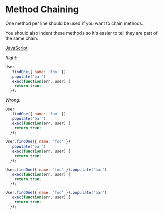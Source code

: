 # Method Chaining

One method per line should be used if you want to chain methods.

You should also indent these methods so it's easier to tell they are part of
the same chain.

[JavaScript](../js/method-chaining.js)

*Right:*

```js
User
  .findOne({ name: 'foo' })
  .populate('bar')
  .exec(function(err, user) {
    return true;
  });
```

*Wrong:*

```js
User
  .findOne({ name: 'foo' })
  .populate('bar')
  .exec(function(err, user) {
    return true;
  });

User.findOne({ name: 'foo' })
  .populate('bar')
  .exec(function(err, user) {
    return true;
  });

User.findOne({ name: 'foo' }).populate('bar')
  .exec(function(err, user) {
    return true;
  });

User.findOne({ name: 'foo' }).populate('bar')
  .exec(function(err, user) {
    return true;
  });
```